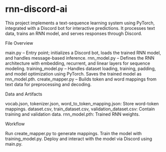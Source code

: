 # rnn-discord-ai
This project implements a text-sequence learning system using PyTorch, integrated with a Discord bot for interactive predictions. It processes text data, trains an RNN model, and serves responses through Discord.

File Overview

main.py – Entry point; initializes a Discord bot, loads the trained RNN model, and handles message-based inference.
rnn_model.py – Defines the RNN architecture with embedding, recurrent, and linear layers for sequence modeling.
training_model.py – Handles dataset loading, training, padding, and model optimization using PyTorch. Saves the trained model as rnn_model.pth.
create_mapper.py – Builds token and word mappings from text data for preprocessing and decoding.

Data and Artifacts

vocab.json, tokenizer.json, word_to_token_mapping.json: Store word-token mappings.
dataset.csv, train_dataset.csv, validation_dataset.csv: Contain training and validation data.
rnn_model.pth: Trained RNN weights.

Workflow

Run create_mapper.py to generate mappings.
Train the model with training_model.py.
Deploy and interact with the model via Discord using main.py.
